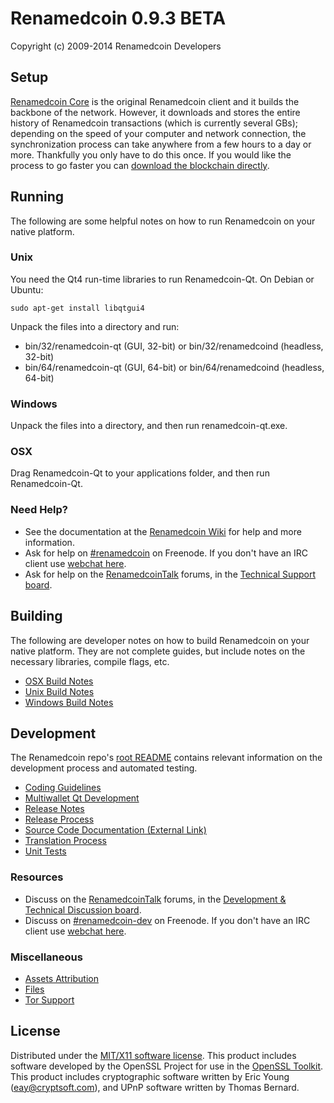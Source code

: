 Renamedcoin 0.9.3 BETA
=====================

Copyright (c) 2009-2014 Renamedcoin Developers


Setup
---------------------
[Renamedcoin Core](http://renamedcoin.org/en/download) is the original Renamedcoin client and it builds the backbone of the network. However, it downloads and stores the entire history of Renamedcoin transactions (which is currently several GBs); depending on the speed of your computer and network connection, the synchronization process can take anywhere from a few hours to a day or more. Thankfully you only have to do this once. If you would like the process to go faster you can [download the blockchain directly](bootstrap.md).

Running
---------------------
The following are some helpful notes on how to run Renamedcoin on your native platform. 

### Unix

You need the Qt4 run-time libraries to run Renamedcoin-Qt. On Debian or Ubuntu:

	sudo apt-get install libqtgui4

Unpack the files into a directory and run:

- bin/32/renamedcoin-qt (GUI, 32-bit) or bin/32/renamedcoind (headless, 32-bit)
- bin/64/renamedcoin-qt (GUI, 64-bit) or bin/64/renamedcoind (headless, 64-bit)



### Windows

Unpack the files into a directory, and then run renamedcoin-qt.exe.

### OSX

Drag Renamedcoin-Qt to your applications folder, and then run Renamedcoin-Qt.

### Need Help?

* See the documentation at the [Renamedcoin Wiki](https://en.renamedcoin.it/wiki/Main_Page)
for help and more information.
* Ask for help on [#renamedcoin](http://webchat.freenode.net?channels=renamedcoin) on Freenode. If you don't have an IRC client use [webchat here](http://webchat.freenode.net?channels=renamedcoin).
* Ask for help on the [RenamedcoinTalk](https://renamedcointalk.org/) forums, in the [Technical Support board](https://renamedcointalk.org/index.php?board=4.0).

Building
---------------------
The following are developer notes on how to build Renamedcoin on your native platform. They are not complete guides, but include notes on the necessary libraries, compile flags, etc.

- [OSX Build Notes](build-osx.md)
- [Unix Build Notes](build-unix.md)
- [Windows Build Notes](build-msw.md)

Development
---------------------
The Renamedcoin repo's [root README](https://github.com/renamedcoin/renamedcoin/blob/master/README.md) contains relevant information on the development process and automated testing.

- [Coding Guidelines](coding.md)
- [Multiwallet Qt Development](multiwallet-qt.md)
- [Release Notes](release-notes.md)
- [Release Process](release-process.md)
- [Source Code Documentation (External Link)](https://dev.visucore.com/renamedcoin/doxygen/)
- [Translation Process](translation_process.md)
- [Unit Tests](unit-tests.md)

### Resources
* Discuss on the [RenamedcoinTalk](https://renamedcointalk.org/) forums, in the [Development & Technical Discussion board](https://renamedcointalk.org/index.php?board=6.0).
* Discuss on [#renamedcoin-dev](http://webchat.freenode.net/?channels=renamedcoin) on Freenode. If you don't have an IRC client use [webchat here](http://webchat.freenode.net/?channels=renamedcoin-dev).

### Miscellaneous
- [Assets Attribution](assets-attribution.md)
- [Files](files.md)
- [Tor Support](tor.md)

License
---------------------
Distributed under the [MIT/X11 software license](http://www.opensource.org/licenses/mit-license.php).
This product includes software developed by the OpenSSL Project for use in the [OpenSSL Toolkit](http://www.openssl.org/). This product includes
cryptographic software written by Eric Young ([eay@cryptsoft.com](mailto:eay@cryptsoft.com)), and UPnP software written by Thomas Bernard.
